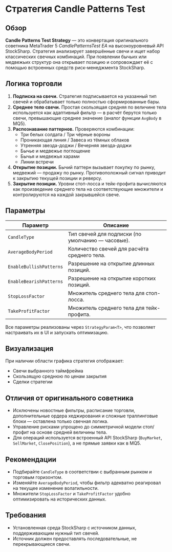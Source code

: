 # Стратегия Candle Patterns Test

## Обзор

**Candle Patterns Test Strategy** — это конвертация оригинального советника MetaTrader 5 *CandlePatternsTest EA* на высокоуровневый API StockSharp. Стратегия анализирует завершённые свечи и ищет набор классических свечных комбинаций. При появлении бычьих или медвежьих структур она открывает позицию и сопровождает её с помощью встроенных средств риск-менеджмента StockSharp.

## Логика торговли

1. **Подписка на свечи.** Стратегия подписывается на указанный тип свечей и обрабатывает только полностью сформированные бары.
2. **Среднее тело свечи.** Простая скользящая средняя по величине тела используется как адаптивный фильтр — в расчёт берутся только свечи, превышающие среднее значение (аналог функции `AvgBody` в MQ5).
3. **Распознавание паттернов.** Проверяются комбинации:
   - Три белых солдата / Три чёрные вороны
   - Проникающая линия / Завеса из тёмных облаков
   - Утренняя звезда-доджи / Вечерняя звезда-доджи
   - Бычье и медвежье поглощение
   - Бычья и медвежья харами
   - Линии встречи
4. **Открытие позиции.** Бычий паттерн вызывает покупку по рынку, медвежий — продажу по рынку. Противоположный сигнал приводит к закрытию текущей позиции и реверсу.
5. **Закрытие позиции.** Уровни стоп-лосса и тейк-профита вычисляются как произведение среднего тела на соответствующие множители и контролируются на каждой закрывшейся свече.

## Параметры

| Параметр | Описание |
|----------|----------|
| `CandleType` | Тип свечей для подписки (по умолчанию — часовые). |
| `AverageBodyPeriod` | Количество свечей для расчёта среднего тела. |
| `EnableBullishPatterns` | Разрешение на открытие длинных позиций. |
| `EnableBearishPatterns` | Разрешение на открытие коротких позиций. |
| `StopLossFactor` | Множитель среднего тела для стоп-лосса. |
| `TakeProfitFactor` | Множитель среднего тела для тейк-профита. |

Все параметры реализованы через `StrategyParam<T>`, что позволяет настраивать их в UI и запускать оптимизацию.

## Визуализация

При наличии области графика стратегия отображает:

- Свечи выбранного таймфрейма
- Скользящую среднюю по ценам закрытия
- Сделки стратегии

## Отличия от оригинального советника

- Исключены новостные фильтры, расписание торговли, дополнительные ордера хеджирования и сложные траллинговые блоки — оставлена только свечная логика.
- Управление рисками упрощено до симметричной модели стоп/профит на основе средней величины тела.
- Для операций используется встроенный API StockSharp (`BuyMarket`, `SellMarket`, `ClosePosition`), а не прямые заявки как в MQ5.

## Рекомендации

- Подбирайте `CandleType` в соответствии с выбранным рынком и торговым горизонтом.
- Изменяйте `AverageBodyPeriod`, чтобы фильтр адекватно реагировал на текущее изменение волатильности.
- Множители `StopLossFactor` и `TakeProfitFactor` удобно оптимизировать на исторических данных.

## Требования

- Установленная среда StockSharp с источником данных, поддерживающим нужный тип свечей.
- Источник должен предоставлять последовательные, не перекрывающиеся свечи.

